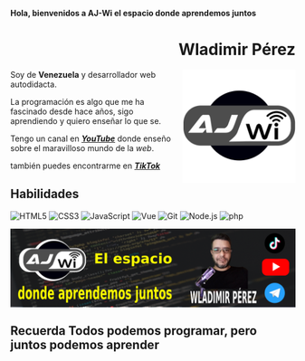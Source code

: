 **Hola, bienvenidos a AJ-Wi el espacio donde aprendemos juntos**

<div align="right">

# Wladimir Pérez

</div>

<img width="200" height="auto" align="right" src="https://github.com/AJ-Wi/AJ-Wi/blob/main/assets/logo.png">

Soy de **Venezuela** y desarrollador web autodidacta.

La programación es algo que me ha fascinado desde hace años, sigo aprendiendo y quiero enseñar lo que se.

Tengo un canal en <a href="https://www.youtube.com/channel/UCMzpttcB6zhVQzYuzhggnQA" target="_blank" rel="noopener"> _**YouTube**_</a> donde enseño sobre el maravilloso mundo de la _web_.

también puedes encontrarme en <a href="https://www.tiktok.com/@ajwipo" target="_blank" rel="noopener"> _**TikTok**_</a>

## Habilidades

![HTML5](https://img.shields.io/badge/-HTML5-E34F26?style=plastic&logo=html5&logoColor=white)
![CSS3](https://img.shields.io/badge/-CSS3-1572B6?style=plastic&logo=css3&logoColor=white)
![JavaScript](https://img.shields.io/badge/-JavaScript-F7DF1E?style=plastic&logo=JavaScript&logoColor=black)
![Vue](https://img.shields.io/badge/-Vue-4FC08D?style=plastic&logo=vue.js&logoColor=white)
![Git](https://img.shields.io/badge/-Git-F05032?style=plastic&logo=git&logoColor=white)
![Node.js](https://img.shields.io/badge/-Node.js-339933?style=plastic&logo=node.js&logoColor=white)
![php](https://img.shields.io/badge/-php-4F5B93?style=plastic&logo=php&logoColor=white)

<a href="https://www.youtube.com/channel/UCMzpttcB6zhVQzYuzhggnQA" target="_blank" rel="noopener">
  <img align="center" src="https://github.com/AJ-Wi/AJ-Wi/blob/main/assets/banner.png">
</a>

## **Recuerda Todos podemos programar, pero juntos podemos aprender**
